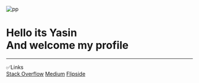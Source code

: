 ![pp](https://giphy.com/embed/l4FGmfnKZRGwtJ4v6)
<br>
<h1>Hello its Yasin
<br>
And welcome my profile</h1>
<hr>




✅Links  
[Stack Overflow](https://stackoverflow.com/users/23396780/yasin?tab=profile) [Medium](https://medium.com/@atalayy56) [Flipside](https://flipsidecrypto.xyz/TastyLand-NVkGYe)
